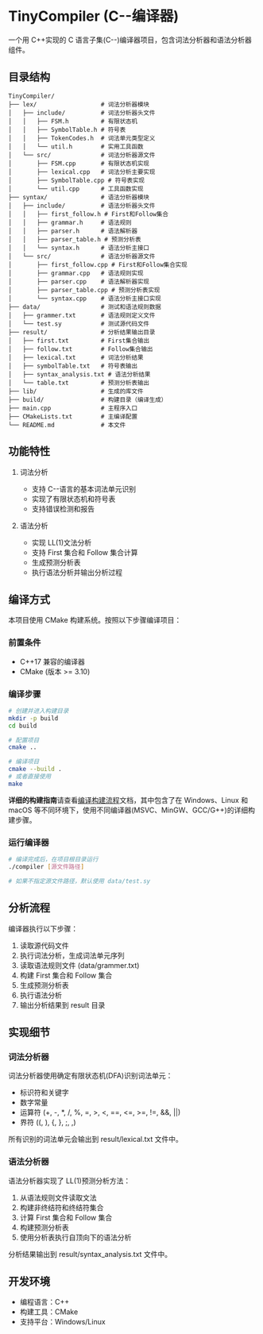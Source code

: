 # TinyCompiler (C--编译器)

一个用 C++实现的 C 语言子集(C--)编译器项目，包含词法分析器和语法分析器组件。

## 目录结构

```
TinyCompiler/
├── lex/                  # 词法分析器模块
│   ├── include/          # 词法分析器头文件
│   │   ├── FSM.h         # 有限状态机
│   │   ├── SymbolTable.h # 符号表
│   │   ├── TokenCodes.h  # 词法单元类型定义
│   │   └── util.h        # 实用工具函数
│   └── src/              # 词法分析器源文件
│       ├── FSM.cpp       # 有限状态机实现
│       ├── lexical.cpp   # 词法分析主要实现
│       ├── SymbolTable.cpp # 符号表实现
│       └── util.cpp      # 工具函数实现
├── syntax/               # 语法分析器模块
│   ├── include/          # 语法分析器头文件
│   │   ├── first_follow.h # First和Follow集合
│   │   ├── grammar.h     # 语法规则
│   │   ├── parser.h      # 语法解析器
│   │   ├── parser_table.h # 预测分析表
│   │   └── syntax.h      # 语法分析主接口
│   └── src/              # 语法分析器源文件
│       ├── first_follow.cpp # First和Follow集合实现
│       ├── grammar.cpp   # 语法规则实现
│       ├── parser.cpp    # 语法解析器实现
│       ├── parser_table.cpp # 预测分析表实现
│       └── syntax.cpp    # 语法分析主接口实现
├── data/                 # 测试和语法规则数据
│   ├── grammer.txt       # 语法规则定义文件
│   └── test.sy           # 测试源代码文件
├── result/               # 分析结果输出目录
│   ├── first.txt         # First集合输出
│   ├── follow.txt        # Follow集合输出
│   ├── lexical.txt       # 词法分析结果
│   ├── symbolTable.txt   # 符号表输出
│   ├── syntax_analysis.txt # 语法分析结果
│   └── table.txt         # 预测分析表输出
├── lib/                  # 生成的库文件
├── build/                # 构建目录（编译生成）
├── main.cpp              # 主程序入口
├── CMakeLists.txt        # 主编译配置
└── README.md             # 本文件
```

## 功能特性

1. 词法分析

   - 支持 C--语言的基本词法单元识别
   - 实现了有限状态机和符号表
   - 支持错误检测和报告

2. 语法分析
   - 实现 LL(1)文法分析
   - 支持 First 集合和 Follow 集合计算
   - 生成预测分析表
   - 执行语法分析并输出分析过程

## 编译方式

本项目使用 CMake 构建系统。按照以下步骤编译项目：

### 前置条件

- C++17 兼容的编译器
- CMake (版本 >= 3.10)

### 编译步骤

```bash
# 创建并进入构建目录
mkdir -p build
cd build

# 配置项目
cmake ..

# 编译项目
cmake --build .
# 或者直接使用
make
```

**详细的构建指南**请查看[编译构建流程](docs/BUILD.md)文档，其中包含了在 Windows、Linux 和 macOS 等不同环境下，使用不同编译器(MSVC、MinGW、GCC/G++)的详细构建步骤。

### 运行编译器

```bash
# 编译完成后，在项目根目录运行
./compiler [源文件路径]

# 如果不指定源文件路径，默认使用 data/test.sy
```

## 分析流程

编译器执行以下步骤：

1. 读取源代码文件
2. 执行词法分析，生成词法单元序列
3. 读取语法规则文件 (data/grammer.txt)
4. 构建 First 集合和 Follow 集合
5. 生成预测分析表
6. 执行语法分析
7. 输出分析结果到 result 目录

## 实现细节

### 词法分析器

词法分析器使用确定有限状态机(DFA)识别词法单元：

- 标识符和关键字
- 数字常量
- 运算符 (+, -, \*, /, %, =, >, <, ==, <=, >=, !=, &&, ||)
- 界符 ((, ), {, }, ;, ,)

所有识别的词法单元会输出到 result/lexical.txt 文件中。

### 语法分析器

语法分析器实现了 LL(1)预测分析方法：

1. 从语法规则文件读取文法
2. 构建非终结符和终结符集合
3. 计算 First 集合和 Follow 集合
4. 构建预测分析表
5. 使用分析表执行自顶向下的语法分析

分析结果输出到 result/syntax_analysis.txt 文件中。

## 开发环境

- 编程语言：C++
- 构建工具：CMake
- 支持平台：Windows/Linux
